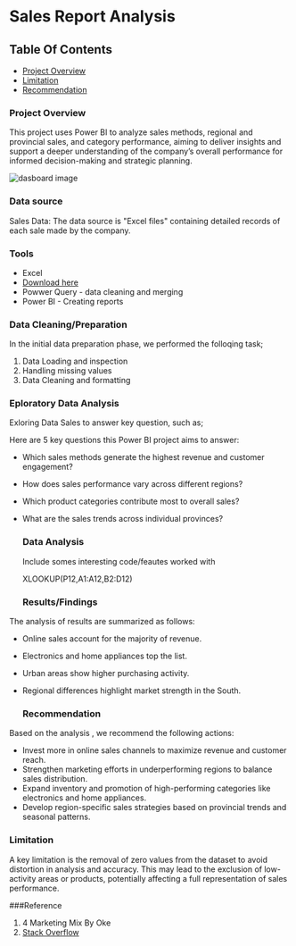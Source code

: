 # Sales Report Analysis

## Table Of Contents

- [Project Overview](#project-overview)
- [Limitation](#limitation)
- [Recommendation](#recommendation)
  

### Project Overview

This project uses Power BI to analyze sales methods, regional and provincial sales, and category performance, aiming to deliver insights and support a deeper understanding of the company’s overall performance for informed decision-making and strategic planning.

![dasboard image](https://github.com/user-attachments/assets/1af2c398-31c5-4605-a3a4-bcefa5ed5bbd)


### Data source

Sales Data: The data source is "Excel files" containing detailed records of each sale made by the company.

### Tools

- Excel
- [Download here](https://microsoft.com)
- Powwer Query - data cleaning and merging
- Power BI - Creating reports


### Data Cleaning/Preparation


In the initial data preparation phase, we performed the folloqing task;
1. Data Loading and inspection
2. Handling missing values
3. Data Cleaning and formatting

### Eploratory  Data Analysis

Exloring Data Sales to answer key question, such as;

Here are 5 key questions this Power BI project aims to answer:

- Which sales methods generate the highest revenue and customer engagement?  
- How does sales performance vary across different regions?  
- Which product categories contribute most to overall sales?  
- What are the sales trends across individual provinces?

  ### Data Analysis

  Include somes interesting code/feautes worked with

  XLOOKUP(P12,A1:A12,B2:D12)


  ### Results/Findings
  
The analysis of results are summarized as follows:
  - Online sales account for the majority of revenue.
  - Electronics and home appliances top the list.
  - Urban areas show higher purchasing activity.
  - Regional differences highlight market strength in the South.


    ### Recommendation

Based on the analysis , we recommend the following actions:
   - Invest more in online sales channels to maximize revenue and customer reach.
   - Strengthen marketing efforts in underperforming regions to balance sales distribution.
   - Expand inventory and promotion of high-performing categories like electronics and home appliances.
   - Develop region-specific sales strategies based on provincial trends and seasonal patterns.


### Limitation

A key limitation is the removal of zero values from the dataset to avoid distortion in analysis and accuracy. This may lead to the exclusion of low-activity areas or products, potentially affecting a full representation of sales performance.


###Reference

1. 4 Marketing Mix By Oke
2.  [Stack Overflow](https://stack.com)
